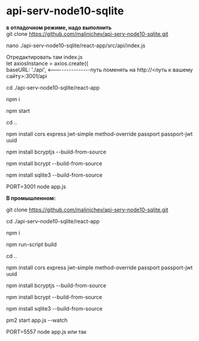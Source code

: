 # api-serv-node10-sqlite

**в отладочном режиме, надо выполнить** </br>
git clone https://github.com/malinichev/api-serv-node10-sqlite.git </br>

nano ./api-serv-node10-sqlite/react-app/src/api/index.js </br>

Отредактировать там index.js </br>
let axiosInstance = axios.create({ </br>
    baseURL: './api',    <---------------путь поменять на http://<путь к вашему сайту>:3001/api </br>



cd ./api-serv-node10-sqlite/react-app </br>

npm i </br>

npm start </br>

cd .. </br>

npm install cors express jwt-simple method-override passport passport-jwt uuid </br>

npm install bcryptjs --build-from-source </br>

npm install bcrypt --build-from-source </br>

npm install sqlite3 --build-from-source </br>

PORT=3001 node app.js </br>


**В промышленном:** </br>

git clone https://github.com/malinichev/api-serv-node10-sqlite.git </br>

cd ./api-serv-node10-sqlite/react-app </br>

npm i </br>

npm run-script build </br>

cd .. </br>

npm install cors express jwt-simple method-override passport passport-jwt uuid </br>

npm install bcryptjs --build-from-source </br>

npm install bcrypt --build-from-source </br>

npm install sqlite3 --build-from-source </br>

pm2 start app.js --watch </br>

PORT=5557 node app.js или так
